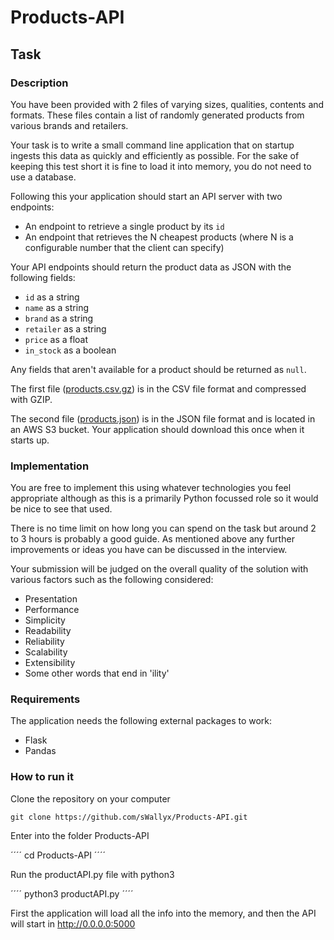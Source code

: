 # Products-API

## Task

### Description

You have been provided with 2 files of varying sizes, qualities, contents and
formats. These files contain a list of randomly generated products from various
brands and retailers.

Your task is to write a small command line application that on startup ingests this
data as quickly and efficiently as possible. For the sake of keeping this test short
it is fine to load it into memory, you do not need to use a database.

Following this your application should start an API server with two endpoints:

- An endpoint to retrieve a single product by its `id`
- An endpoint that retrieves the N cheapest products (where N is a configurable number that the client can specify)

Your API endpoints should return the product data as JSON with the following fields:

- `id` as a string
- `name` as a string
- `brand` as a string
- `retailer` as a string
- `price` as a float
- `in_stock` as a boolean

Any fields that aren't available for a product should be returned as `null`.

The first file ([products.csv.gz](products.csv.gz)) is in the CSV file format and
compressed with GZIP.

The second file ([products.json](https://s3-eu-west-1.amazonaws.com/pricesearcher-code-tests/python-software-developer/products.json))
is in the JSON file format and is located in an AWS S3 bucket. Your application
should download this once when it starts up.

### Implementation

You are free to implement this using whatever technologies you feel appropriate
although as this is a primarily Python focussed role so it would be nice to see
that used.

There is no time limit on how long you can spend on the task but around 2 to 3
hours is probably a good guide. As mentioned above any further improvements or
ideas you have can be discussed in the interview.

Your submission will be judged on the overall quality of the solution with
various factors such as the following considered:

- Presentation
- Performance
- Simplicity
- Readability
- Reliability
- Scalability
- Extensibility
- Some other words that end in 'ility'


### Requirements

The application needs the following external packages to work:

* Flask
* Pandas

### How to run it

Clone the repository on your computer

````
git clone https://github.com/sWallyx/Products-API.git
````

Enter into the folder Products-API

´´´´
cd Products-API
´´´´

Run the productAPI.py file with python3

´´´´
python3 productAPI.py
´´´´

First the application will load all the info into the memory, and then the API will start in http://0.0.0.0:5000